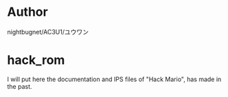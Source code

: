 # Author
nightbugnet/AC3U1/ユウワン

# hack_rom
I will put here the documentation and IPS files of "Hack Mario", has made in the past.
